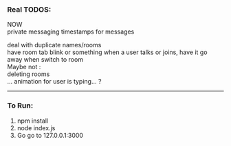 ### Real TODOS:     
  
NOW  
private messaging
timestamps for messages  

deal with duplicate names/rooms  
have room tab blink or something when a user talks or joins, have it go away when switch to room  
Maybe not :  
deleting rooms  
... animation for user is typing... ?  
  
--------    
    
### To Run:  
  
1. npm install  
2. node index.js  
3. Go go to 127.0.0.1:3000  